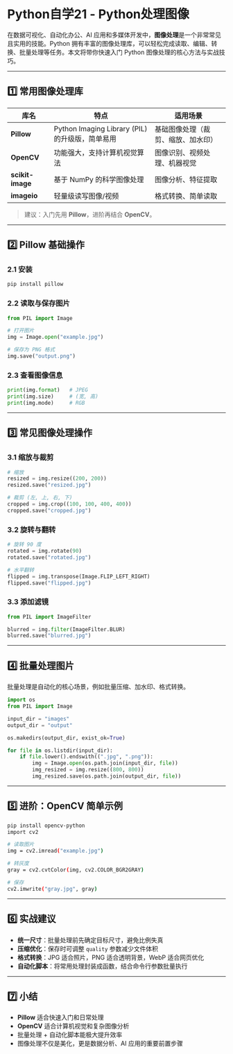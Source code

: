 # Python自学21 - Python处理图像

在数据可视化、自动化办公、AI 应用和多媒体开发中，**图像处理**是一个非常常见且实用的技能。Python 拥有丰富的图像处理库，可以轻松完成读取、编辑、转换、批量处理等任务。本文将带你快速入门 Python 图像处理的核心方法与实战技巧。

------

## 1️⃣ 常用图像处理库

| 库名             | 特点                                            | 适用场景                           |
| ---------------- | ----------------------------------------------- | ---------------------------------- |
| **Pillow**       | Python Imaging Library (PIL) 的升级版，简单易用 | 基础图像处理（裁剪、缩放、加水印） |
| **OpenCV**       | 功能强大，支持计算机视觉算法                    | 图像识别、视频处理、机器视觉       |
| **scikit-image** | 基于 NumPy 的科学图像处理                       | 图像分析、特征提取                 |
| **imageio**      | 轻量级读写图像/视频                             | 格式转换、简单读取                 |

> 建议：入门先用 **Pillow**，进阶再结合 **OpenCV**。

------

## 2️⃣ Pillow 基础操作

### 2.1 安装

```bash
pip install pillow
```

### 2.2 读取与保存图片

```python
from PIL import Image

# 打开图片
img = Image.open("example.jpg")

# 保存为 PNG 格式
img.save("output.png")
```

### 2.3 查看图像信息

```python
print(img.format)   # JPEG
print(img.size)     # (宽, 高)
print(img.mode)     # RGB
```

------

## 3️⃣ 常见图像处理操作

### 3.1 缩放与裁剪

```python
# 缩放
resized = img.resize((200, 200))
resized.save("resized.jpg")

# 裁剪 (左, 上, 右, 下)
cropped = img.crop((100, 100, 400, 400))
cropped.save("cropped.jpg")
```

### 3.2 旋转与翻转

```python
# 旋转 90 度
rotated = img.rotate(90)
rotated.save("rotated.jpg")

# 水平翻转
flipped = img.transpose(Image.FLIP_LEFT_RIGHT)
flipped.save("flipped.jpg")
```

### 3.3 添加滤镜

```python
from PIL import ImageFilter

blurred = img.filter(ImageFilter.BLUR)
blurred.save("blurred.jpg")
```

------

## 4️⃣ 批量处理图片

批量处理是自动化的核心场景，例如批量压缩、加水印、格式转换。

```python
import os
from PIL import Image

input_dir = "images"
output_dir = "output"

os.makedirs(output_dir, exist_ok=True)

for file in os.listdir(input_dir):
    if file.lower().endswith((".jpg", ".png")):
        img = Image.open(os.path.join(input_dir, file))
        img_resized = img.resize((800, 800))
        img_resized.save(os.path.join(output_dir, file))
```

------

## 5️⃣ 进阶：OpenCV 简单示例

```bash
pip install opencv-python
import cv2

# 读取图片
img = cv2.imread("example.jpg")

# 转灰度
gray = cv2.cvtColor(img, cv2.COLOR_BGR2GRAY)

# 保存
cv2.imwrite("gray.jpg", gray)
```

------

## 6️⃣ 实战建议

- **统一尺寸**：批量处理前先确定目标尺寸，避免比例失真
- **压缩优化**：保存时可调整 `quality` 参数减少文件体积
- **格式转换**：JPG 适合照片，PNG 适合透明背景，WebP 适合网页优化
- **自动化脚本**：将常用处理封装成函数，结合命令行参数批量执行

------

## 7️⃣ 小结

- **Pillow** 适合快速入门和日常处理
- **OpenCV** 适合计算机视觉和复杂图像分析
- 批量处理 + 自动化脚本能极大提升效率
- 图像处理不仅是美化，更是数据分析、AI 应用的重要前置步骤